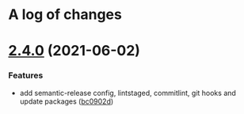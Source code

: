 # A log of changes

# [2.4.0](https://github.com/asd-xiv/pluginus/compare/v2.3.0...v2.4.0) (2021-06-02)


### Features

* add semantic-release config, lintstaged, commitlint, git hooks and update packages ([bc0902d](https://github.com/asd-xiv/pluginus/commit/bc0902da349556107011749b512741e9e40c8923))
